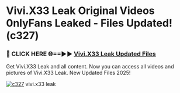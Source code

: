 # Vivi.X33 Leak Original Videos 0nlyFans Leaked - Files Updated! (c327)

<h3>🔴 CLICK HERE 🌐==►► <a href="https://tinyurl.com/x26r9saj" rel="nofollow">Vivi.X33 Leak Updated Files</a></h3>

Get Vivi.X33 Leak and all content. Now you can access all videos and pictures of Vivi.X33 Leak. New Updated Files 2025!

[![c327](https://i.imgur.com/LkgZPqh.gif)](https://tinyurl.com/x26r9saj)
vivi.x33 leak